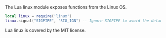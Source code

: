 The Lua linux module exposes functions from the Linux OS.

```lua
local linux = require('linux')
linux.signal("SIGPIPE", "SIG_IGN") -- Ignore SIGPIPE to avoid the default process termination
```

Lua linux is covered by the MIT license.
